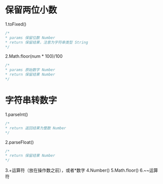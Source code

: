# 保留两位小数
1.toFixed()
```js
/*
* params 保留位数 Number
* return 保留结果，注意为字符串类型 String
*/
```
2.Math.floor(num * 100)/100
```js
/*
* params 原始数字 Number
* return 保留结果 Number
*/
```
# 字符串转数字
1.parseInt()
```js
/*
* return 返回结果为整数 Number
*/
```
2.parseFloat()
```js
/*
* return 保留结果 Number
*/
```
3.+运算符（放在操作数之前），或者*数字
4.Number()
5.Math.floor()
6.~~运算符
